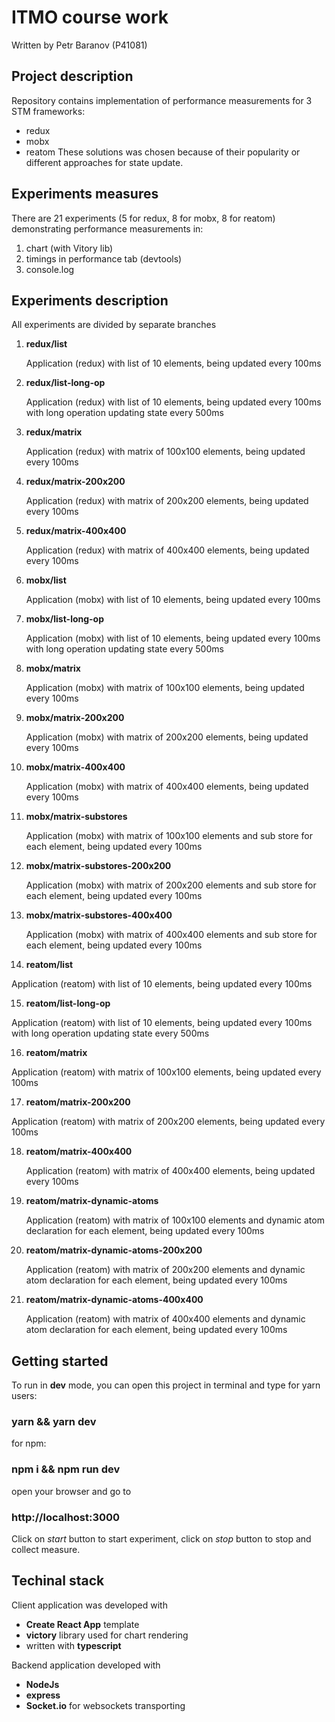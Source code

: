 # ITMO course work

Written by Petr Baranov (P41081)

## Project description

Repository contains implementation of performance measurements for 3 STM frameworks:

- redux
- mobx
- reatom
  These solutions was chosen because of their popularity
  or different approaches for state update.

## Experiments measures

There are 21 experiments (5 for redux, 8 for mobx, 8 for reatom) demonstrating performance measurements in:

1. chart (with Vitory lib)
2. timings in performance tab (devtools)
3. console.log

## Experiments description

All experiments are divided by separate branches

1. **redux/list**

   Application (redux) with list of 10 elements, being updated every 100ms

2. **redux/list-long-op**

   Application (redux) with list of 10 elements, being updated every 100ms with long operation updating state every 500ms

3. **redux/matrix**

   Application (redux) with matrix of 100x100 elements, being updated every 100ms

4. **redux/matrix-200x200**

   Application (redux) with matrix of 200x200 elements, being updated every 100ms

5. **redux/matrix-400x400**

   Application (redux) with matrix of 400x400 elements, being updated every 100ms

6. **mobx/list**

   Application (mobx) with list of 10 elements, being updated every 100ms

7. **mobx/list-long-op**

   Application (mobx) with list of 10 elements, being updated every 100ms with long operation updating state every 500ms

8. **mobx/matrix**

   Application (mobx) with matrix of 100x100 elements, being updated every 100ms

9. **mobx/matrix-200x200**

   Application (mobx) with matrix of 200x200 elements, being updated every 100ms

10. **mobx/matrix-400x400**

    Application (mobx) with matrix of 400x400 elements, being updated every 100ms

11. **mobx/matrix-substores**

    Application (mobx) with matrix of 100x100 elements and sub store for each element, being updated every 100ms

12. **mobx/matrix-substores-200x200**

    Application (mobx) with matrix of 200x200 elements and sub store for each element, being updated every 100ms

13. **mobx/matrix-substores-400x400**

    Application (mobx) with matrix of 400x400 elements and sub store for each element, being updated every 100ms

14. **reatom/list**

Application (reatom) with list of 10 elements, being updated every 100ms

15. **reatom/list-long-op**

Application (reatom) with list of 10 elements, being updated every 100ms with long operation updating state every 500ms

16. **reatom/matrix**

Application (reatom) with matrix of 100x100 elements, being updated every 100ms

17. **reatom/matrix-200x200**

Application (reatom) with matrix of 200x200 elements, being updated every 100ms

18. **reatom/matrix-400x400**

    Application (reatom) with matrix of 400x400 elements, being updated every 100ms

19. **reatom/matrix-dynamic-atoms**

    Application (reatom) with matrix of 100x100 elements and dynamic atom declaration for each element, being updated every 100ms

20. **reatom/matrix-dynamic-atoms-200x200**

    Application (reatom) with matrix of 200x200 elements and dynamic atom declaration for each element, being updated every 100ms

21. **reatom/matrix-dynamic-atoms-400x400**

    Application (reatom) with matrix of 400x400 elements and dynamic atom declaration for each element, being updated every 100ms

## Getting started

To run in **dev** mode, you can open this project in terminal and type
for yarn users:

### yarn && yarn dev

for npm:

### npm i && npm run dev

open your browser and go to

### http://localhost:3000

Click on _start_ button to start experiment, click on _stop_ button to stop and collect measure.

## Techinal stack

Client application was developed with

- **Create React App** template
- **victory** library used for chart rendering
- written with **typescript**

Backend application developed with

- **NodeJs**
- **express**
- **Socket.io** for websockets transporting
